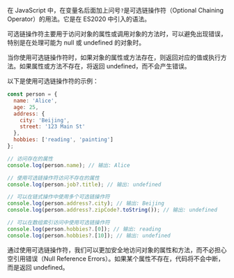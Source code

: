 在 JavaScript 中，在变量名后面加上问号`?`是可选链操作符（Optional Chaining Operator）的用法。它是在 ES2020 中引入的语法。

可选链操作符主要用于访问对象的属性或调用对象的方法时，可以避免出现错误，特别是在处理可能为 null 或 undefined 的对象时。

当你使用可选链操作符时，如果对象的属性或方法存在，则返回对应的值或执行方法。如果属性或方法不存在，将返回 undefined，而不会产生错误。

以下是使用可选链操作符的示例：

```js
const person = {
  name: 'Alice',
  age: 25,
  address: {
    city: 'Beijing',
    street: '123 Main St'
  },
  hobbies: ['reading', 'painting']
};

// 访问存在的属性
console.log(person.name); // 输出: Alice

// 使用可选链操作符访问不存在的属性
console.log(person.job?.title); // 输出: undefined

// 可以在链式操作中使用多个可选链操作符
console.log(person.address?.city); // 输出: Beijing
console.log(person.address?.zipCode?.toString()); // 输出: undefined

// 可以在数组索引访问中使用可选链操作符
console.log(person.hobbies?.[0]); // 输出: reading
console.log(person.hobbies?.[10]); // 输出: undefined
```

通过使用可选链操作符，我们可以更加安全地访问对象的属性和方法，而不必担心空引用错误（Null Reference Errors）。如果某个属性不存在，代码将不会中断，而是返回 undefined。